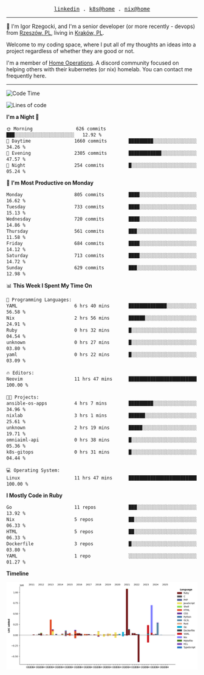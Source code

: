 <p align="center">
  <samp>
    <a href="https://www.linkedin.com/in/ajgon">linkedin</a> .
    <a href="https://github.com/deedee-ops/k8s-gitops">k8s@home</a> .
    <a href="https://github.com/deedee-ops/nixlab">nix@home</a>
  </samp>
</p>

----------------------------------------------------------------

:wave: I'm Igor Rzegocki, and I'm a senior developer (or more recently - devops) from [Rzeszów, PL](https://en.wikipedia.org/wiki/Rzesz%C3%B3w), living in [Kraków, PL](https://en.wikipedia.org/wiki/Krak%C3%B3w).

Welcome to my coding space, where I put all of my thoughts an ideas into a project regardless of whether they are good or not.

I'm a member of [Home Operations](https://discord.gg/home-operations). A discord community focused on helping others with their kubernetes (or nix) homelab. You can contact me frequently here.

----------------------------------------------------------------

<!--START_SECTION:waka-->
![Code Time](http://img.shields.io/badge/Code%20Time-283%20hrs%2050%20mins-blue)

![Lines of code](https://img.shields.io/badge/From%20Hello%20World%20I%27ve%20Written-4.1%20million%20lines%20of%20code-blue)

**I'm a Night 🦉** 

```text
🌞 Morning                626 commits         ███░░░░░░░░░░░░░░░░░░░░░░   12.92 % 
🌆 Daytime                1660 commits        █████████░░░░░░░░░░░░░░░░   34.26 % 
🌃 Evening                2305 commits        ████████████░░░░░░░░░░░░░   47.57 % 
🌙 Night                  254 commits         █░░░░░░░░░░░░░░░░░░░░░░░░   05.24 % 
```
📅 **I'm Most Productive on Monday** 

```text
Monday                   805 commits         ████░░░░░░░░░░░░░░░░░░░░░   16.62 % 
Tuesday                  733 commits         ████░░░░░░░░░░░░░░░░░░░░░   15.13 % 
Wednesday                720 commits         ████░░░░░░░░░░░░░░░░░░░░░   14.86 % 
Thursday                 561 commits         ███░░░░░░░░░░░░░░░░░░░░░░   11.58 % 
Friday                   684 commits         ████░░░░░░░░░░░░░░░░░░░░░   14.12 % 
Saturday                 713 commits         ████░░░░░░░░░░░░░░░░░░░░░   14.72 % 
Sunday                   629 commits         ███░░░░░░░░░░░░░░░░░░░░░░   12.98 % 
```


📊 **This Week I Spent My Time On** 

```text
💬 Programming Languages: 
YAML                     6 hrs 40 mins       ██████████████░░░░░░░░░░░   56.58 % 
Nix                      2 hrs 56 mins       ██████░░░░░░░░░░░░░░░░░░░   24.91 % 
Ruby                     0 hrs 32 mins       █░░░░░░░░░░░░░░░░░░░░░░░░   04.54 % 
unknown                  0 hrs 27 mins       █░░░░░░░░░░░░░░░░░░░░░░░░   03.80 % 
yaml                     0 hrs 22 mins       █░░░░░░░░░░░░░░░░░░░░░░░░   03.09 % 

🔥 Editors: 
Neovim                   11 hrs 47 mins      █████████████████████████   100.00 % 

🐱‍💻 Projects: 
ansible-os-apps          4 hrs 7 mins        █████████░░░░░░░░░░░░░░░░   34.96 % 
nixlab                   3 hrs 1 mins        ██████░░░░░░░░░░░░░░░░░░░   25.61 % 
unknown                  2 hrs 19 mins       █████░░░░░░░░░░░░░░░░░░░░   19.71 % 
omniaiml-api             0 hrs 38 mins       █░░░░░░░░░░░░░░░░░░░░░░░░   05.36 % 
k8s-gitops               0 hrs 31 mins       █░░░░░░░░░░░░░░░░░░░░░░░░   04.44 % 

💻 Operating System: 
Linux                    11 hrs 47 mins      █████████████████████████   100.00 % 
```

**I Mostly Code in Ruby** 

```text
Go                       11 repos            ███░░░░░░░░░░░░░░░░░░░░░░   13.92 % 
Nix                      5 repos             ██░░░░░░░░░░░░░░░░░░░░░░░   06.33 % 
HTML                     5 repos             ██░░░░░░░░░░░░░░░░░░░░░░░   06.33 % 
Dockerfile               3 repos             █░░░░░░░░░░░░░░░░░░░░░░░░   03.80 % 
YAML                     1 repo              ░░░░░░░░░░░░░░░░░░░░░░░░░   01.27 % 
```



**Timeline**

![Lines of Code chart](https://raw.githubusercontent.com/ajgon/ajgon/master/assets/bar_graph.png)


<!--END_SECTION:waka-->
